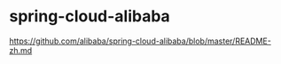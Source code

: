 
#  spring-cloud-alibaba  

https://github.com/alibaba/spring-cloud-alibaba/blob/master/README-zh.md


